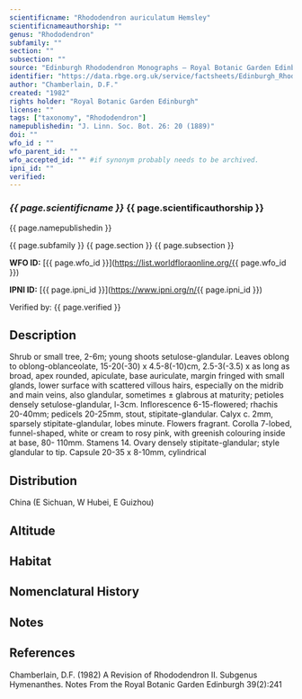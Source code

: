 ```yaml
---
scientificname: "Rhododendron auriculatum Hemsley"
scientificnameauthorship: ""
genus: "Rhododendron"
subfamily: ""
section: ""
subsection: ""
source: "Edinburgh Rhododendron Monographs – Royal Botanic Garden Edinburgh"
identifier: "https://data.rbge.org.uk/service/factsheets/Edinburgh_Rhododendron_Monographs.xhtml"
author: "Chamberlain, D.F."
created: "1982"
rights holder: "Royal Botanic Garden Edinburgh"
license: ""
tags: ["taxonomy", "Rhododendron"]
namepublishedin: "J. Linn. Soc. Bot. 26: 20 (1889)"
doi: ""
wfo_id : ""
wfo_parent_id: ""
wfo_accepted_id: "" #if synonym probably needs to be archived.                      
ipni_id: ""
verified:
---
```

### _{{ page.scientificname }}_ {{ page.scientificauthorship }}
 {{ page.namepublishedin }}

{{ page.subfamily }} {{ page.section }} {{ page.subsection }}

**WFO ID:** [{{ page.wfo_id }}](https://list.worldfloraonline.org/{{ page.wfo_id }})

**IPNI ID:** [{{ page.ipni_id }}](https://www.ipni.org/n/{{ page.ipni_id }})

Verified by: {{ page.verified }}



## Description
Shrub or small tree, 2-6m; young shoots setulose-glandular. Leaves oblong to oblong-oblanceolate, 15-20(-30) x 4.5-8(-10)cm, 2.5-3(-3.5) x as long as broad, apex rounded, apiculate, base auriculate, margin fringed with small glands, lower surface with scattered villous hairs, especially on the midrib and main veins, also glandular, sometimes ± glabrous at maturity; petioles densely setulose-glandular, l-3cm. Inflorescence 6-15-flowered; rhachis 20-40mm; pedicels 20-25mm, stout, stipitate-glandular. Calyx c. 2mm, sparsely stipitate-glandular, lobes minute. Flowers fragrant. Corolla 7-lobed, funnel-shaped, white or cream to rosy pink, with greenish colouring inside at base, 80- 110mm. Stamens 14. Ovary densely stipitate-glandular; style glandular to tip. Capsule 20-35 x 8-10mm, cylindrical

## Distribution
China (E Sichuan, W Hubei, E Guizhou)

## Altitude


## Habitat


## Nomenclatural History

                       
## Notes


## References

Chamberlain, D.F. (1982) A Revision of Rhododendron II. Subgenus Hymenanthes. Notes From the Royal Botanic Garden Edinburgh 39(2):241
